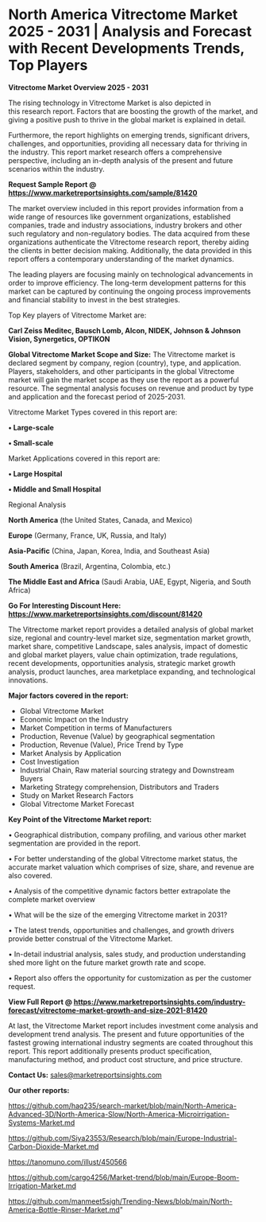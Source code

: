 # North America Vitrectome Market 2025 - 2031 | Analysis and Forecast with Recent Developments Trends, Top Players

<Strong> Vitrectome Market Overview 2025 - 2031</strong>

The rising technology in Vitrectome Market is also depicted in this research report. Factors that are boosting the growth of the market, and giving a positive push to thrive in the global market is explained in detail.

Furthermore, the report highlights on emerging trends, significant drivers, challenges, and opportunities, providing all necessary data for thriving in the industry. This report market research offers a comprehensive perspective, including an in-depth analysis of the present and future scenarios within the industry.

<strong>Request Sample Report @ <a href=https://www.marketreportsinsights.com/sample/81420>https://www.marketreportsinsights.com/sample/81420</a></strong>

The market overview included in this report provides information from a wide range of resources like government organizations, established companies, trade and industry associations, industry brokers and other such regulatory and non-regulatory bodies. The data acquired from these organizations authenticate the Vitrectome research report, thereby aiding the clients in better decision making. Additionally, the data provided in this report offers a contemporary understanding of the market dynamics.

The leading players are focusing mainly on technological advancements in order to improve efficiency. The long-term development patterns for this market can be captured by continuing the ongoing process improvements and financial stability to invest in the best strategies.

Top Key players of Vitrectome Market are:

<strong>Carl Zeiss Meditec, Bausch Lomb, Alcon, NIDEK, Johnson & Johnson Vision, Synergetics, OPTIKON</strong>

<strong><b>Global Vitrectome Market Scope and Size:</b></strong>
The Vitrectome market is declared segment by company, region (country), type, and application. Players, stakeholders, and other participants in the global Vitrectome market will gain the market scope as they use the report as a powerful resource. The segmental analysis focuses on revenue and product by type and application and the forecast period of 2025-2031.

Vitrectome Market Types covered in this report are:

<strong>• Large-scale

• Small-scale</strong>

Market Applications covered in this report are:

<strong>• Large Hospital

• Middle and Small Hospital</strong> 

Regional Analysis

<strong>North America</strong> (the United States, Canada, and Mexico)

<strong>Europe</strong> (Germany, France, UK, Russia, and Italy)

<strong>Asia-Pacific</strong> (China, Japan, Korea, India, and Southeast Asia)

<strong>South America</strong> (Brazil, Argentina, Colombia, etc.)

<strong>The Middle East and Africa</strong> (Saudi Arabia, UAE, Egypt, Nigeria, and South Africa)

<strong>Go For Interesting Discount Here: <a href=https://www.marketreportsinsights.com/discount/81420>https://www.marketreportsinsights.com/discount/81420</a></strong>

The Vitrectome market report provides a detailed analysis of global market size, regional and country-level market size, segmentation market growth, market share, competitive Landscape, sales analysis, impact of domestic and global market players, value chain optimization, trade regulations, recent developments, opportunities analysis, strategic market growth analysis, product launches, area marketplace expanding, and technological innovations.

<strong><b>Major factors covered in the report:</b></strong>
<ul>
  <li>Global Vitrectome Market </li>
  <li>Economic Impact on the Industry</li>
  <li>Market Competition in terms of Manufacturers</li>
  <li>Production, Revenue (Value) by geographical segmentation</li>
  <li>Production, Revenue (Value), Price Trend by Type</li>
  <li>Market Analysis by Application</li>
  <li>Cost Investigation</li>
  <li>Industrial Chain, Raw material sourcing strategy and Downstream Buyers</li>
  <li>Marketing Strategy comprehension, Distributors and Traders</li>
  <li>Study on Market Research Factors</li>
  <li>Global Vitrectome Market Forecast</li>
</ul>

<strong><b>Key Point of the Vitrectome Market report:</b></strong>

• Geographical distribution, company profiling, and various other market segmentation are provided in the report.

• For better understanding of the global Vitrectome market status, the accurate market valuation which comprises of size, share, and revenue are also covered.

• Analysis of the competitive dynamic factors better extrapolate the complete market overview

• What will be the size of the emerging Vitrectome market in 2031?

• The latest trends, opportunities and challenges, and growth drivers provide better construal of the Vitrectome Market.

• In-detail industrial analysis, sales study, and production understanding shed more light on the future market growth rate and scope.

• Report also offers the opportunity for customization as per the customer request.

<strong><b>View Full Report @ <a href=https://www.marketreportsinsights.com/industry-forecast/vitrectome-market-growth-and-size-2021-81420>https://www.marketreportsinsights.com/industry-forecast/vitrectome-market-growth-and-size-2021-81420</a></b></strong>


At last, the Vitrectome Market report includes investment come analysis and development trend analysis. The present and future opportunities of the fastest growing international industry segments are coated throughout this report. This report additionally presents product specification, manufacturing method, and product cost structure, and price structure.

<strong>Contact Us:</strong>
sales@marketreportsinsights.com

<strong>Our other reports:</strong>

<a href=https://github.com/haq235/search-market/blob/main/North-America-Advanced-3D/North-America-Slow/North-America-Microirrigation-Systems-Market.md>https://github.com/haq235/search-market/blob/main/North-America-Advanced-3D/North-America-Slow/North-America-Microirrigation-Systems-Market.md</a>

<a href=https://github.com/Siya23553/Research/blob/main/Europe-Industrial-Carbon-Dioxide-Market.md>https://github.com/Siya23553/Research/blob/main/Europe-Industrial-Carbon-Dioxide-Market.md</a>

<a href=https://tanomuno.com/illust/450566>https://tanomuno.com/illust/450566</a>

<a href=https://github.com/cargo4256/Market-trend/blob/main/Europe-Boom-Irrigation-Market.md>https://github.com/cargo4256/Market-trend/blob/main/Europe-Boom-Irrigation-Market.md</a>

<a href=https://github.com/manmeet5sigh/Trending-News/blob/main/North-America-Bottle-Rinser-Market.md>https://github.com/manmeet5sigh/Trending-News/blob/main/North-America-Bottle-Rinser-Market.md</a>"
